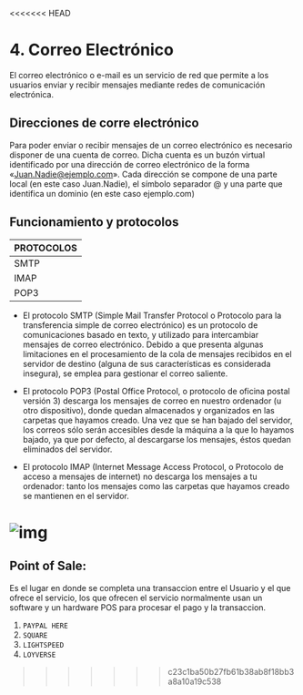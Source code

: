 <<<<<<< HEAD
# 4. Correo Electrónico

El correo electrónico o e-mail es un servicio de red que permite a los
usuarios enviar y recibir mensajes mediante redes de comunicación electrónica.



## Direcciones de corre electrónico

Para poder enviar o recibir mensajes de un correo electrónico es necesario disponer de una cuenta de correo. Dicha cuenta es un buzón virtual identificado por una dirección de correo electrónico de la forma «Juan.Nadie@ejemplo.com». Cada dirección se compone de una parte local (en este caso Juan.Nadie), el símbolo separador @ y una parte que identifica un dominio (en este caso ejemplo.com)


## Funcionamiento y protocolos

| PROTOCOLOS |
|------------|
| SMTP       |
| IMAP       |
| POP3       |

- El protocolo SMTP (Simple Mail Transfer Protocol o Protocolo para la transferencia simple de correo electrónico) es un protocolo de comunicaciones basado en texto, y utilizado para intercambiar mensajes de correo electrónico. Debido a que presenta algunas limitaciones en el procesamiento de la cola de mensajes recibidos en el servidor de destino (alguna de sus características es considerada insegura), se emplea para gestionar el correo saliente.
- El protocolo POP3 (Postal Office Protocol, o protocolo de oficina postal versión 3) descarga los mensajes de correo en nuestro ordenador (u otro dispositivo), donde quedan almacenados y organizados en las carpetas que hayamos creado. Una vez que se han bajado del servidor, los correos sólo serán accesibles desde la máquina a la que lo hayamos bajado, ya que por defecto, al descargarse los mensajes, éstos quedan eliminados del servidor.


- El protocolo IMAP (Internet Message Access Protocol, o Protocolo de acceso a mensajes de internet) no descarga los mensajes a tu ordenador: tanto los mensajes como las carpetas que hayamos creado se mantienen en el servidor.

![img](https://i2.wp.com/techcloud.in/wp-content/uploads/2015/06/List-of-email-protocols.png)
=======
## Point of Sale:

Es el lugar en donde se completa una transaccion entre el Usuario
y el que ofrece el servicio, los que ofrecen el servicio normalmente
usan un software y un hardware POS para procesar el pago y la transaccion.

1. ``` PAYPAL HERE ```
2. ``` SQUARE ```
3. ``` LIGHTSPEED ```
4. ``` LOYVERSE ```
>>>>>>> c23c1ba50b27fb61b38ab8f18bb3a8a10a19c538
